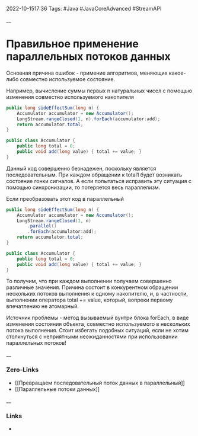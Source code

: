 2022-10-1517:36
Tags: #Java #JavaCoreAdvanced #StreamAPI 

__
# Правильное применение параллельных потоков данных

Основная причина ошибок - примение алгоритмов, меняющих какое-либо совместно используемое состояние.

Например, вычисление суммы первых n натуральных чисел с помощью изменения совместно используемого накопителя
```java
public long sideEffectSum(long n) {
	Accumulator accumulator = new Accumulator();
	LongStream.rangeClosed(1, n).forEach(accumulator:add);
	return accumulator.total;
}

public class Accumulator {
	public long total = 0;
	public void add(long value) { total += value; }
}
```
Данный код совершенно безнадежен, поскольку является последовательным. При каждом обращении к total1 будет возникать состояние гонки сигналов. А если попытаться исправить эту ситуация с помощью синхронизации, то потеряется весь параллелизм.

Если преобразовать этот код в параллельный
```java
public long sideEffectSum(long n) {
	Accumulator accumulator = new Accumulator();
	LongStream.rangeClosed(1, n)
		.parallel()
		.forEach(accumulator:add);
	return accumulator.total;
}

public class Accumulator {
	public long total = 0;
	public void add(long value) { total += value; }
}
```
То получим, что при каждом выполнении получаем совершенно различные значения. Причина состоит в конкурентном обращении нескольких потоков выполнения к одному накопителю, и, в частности, выполнении оператора total += value, который, вопреки первому впечатлению не атомарный. 

Источник проблемы - метод вызываемый вунтри блока forEach, в виде изменения состояния объекта, совместно используемого в нескольких потока выполнения. Стоит избегать подобных ситуаций, если не хотим столкнуться с неприятными неожиданностями при использовании параллельных потоков!

__
### Zero-Links
- [[Превращаем последовательный поток данных в параллельный]]
- [[Параллельные потоки данных]]

__
### Links
- 

